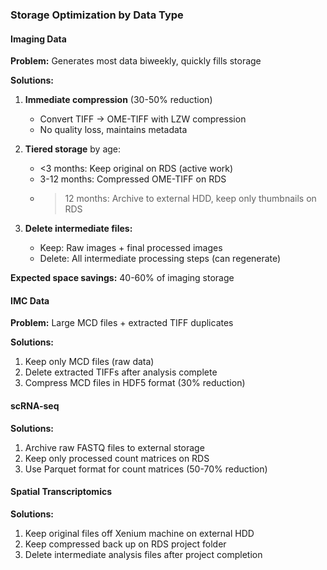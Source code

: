 ### Storage Optimization by Data Type

#### Imaging Data

**Problem:** Generates most data biweekly, quickly fills storage

**Solutions:**
1. **Immediate compression** (30-50% reduction)
   - Convert TIFF → OME-TIFF with LZW compression
   - No quality loss, maintains metadata
   
2. **Tiered storage** by age:
   - <3 months: Keep original on RDS (active work)
   - 3-12 months: Compressed OME-TIFF on RDS
   - >12 months: Archive to external HDD, keep only thumbnails on RDS

3. **Delete intermediate files:**
   - Keep: Raw images + final processed images
   - Delete: All intermediate processing steps (can regenerate)

**Expected space savings:** 40-60% of imaging storage

#### IMC Data

**Problem:** Large MCD files + extracted TIFF duplicates

**Solutions:**
1. Keep only MCD files (raw data)
2. Delete extracted TIFFs after analysis complete
3. Compress MCD files in HDF5 format (30% reduction)

#### scRNA-seq

**Solutions:**
1. Archive raw FASTQ files to external storage
2. Keep only processed count matrices on RDS
3. Use Parquet format for count matrices (50-70% reduction)
   

#### Spatial Transcriptomics

**Solutions:**
1. Keep original files off Xenium machine on external HDD
2. Keep compressed back up on RDS project folder
3. Delete intermediate analysis files after project completion